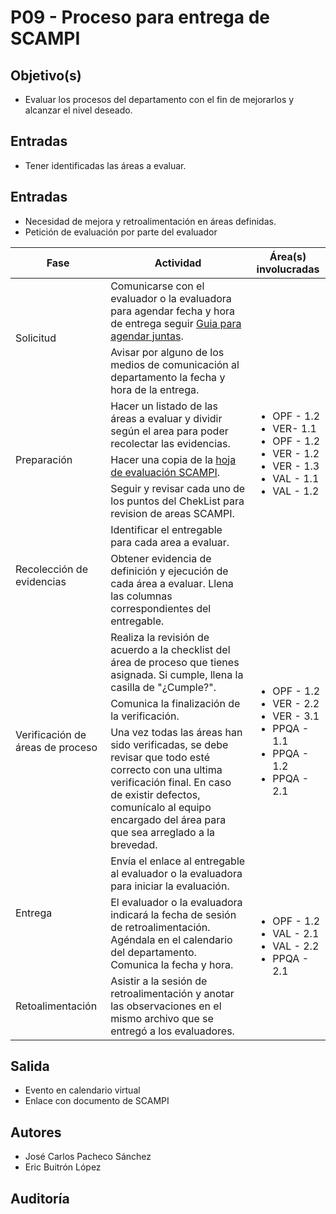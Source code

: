 # P09 - Proceso para entrega de SCAMPI

## Objetivo(s)

- Evaluar los procesos del departamento con el fin de mejorarlos y alcanzar el nivel deseado.

## Entradas

- Tener identificadas las áreas a evaluar.

## Entradas

- Necesidad de mejora y retroalimentación en áreas definidas.
- Petición de evaluación por parte del evaluador 

<table>
  <thead>
    <tr>
      <th>Fase</th>
      <th>Actividad</th>
      <th>Área(s) involucradas</th>
    </tr>
  </thead>
  <tbody>
    <tr>
      <td rowspan=2>Solicitud</td>
      <td>Comunicarse con el evaluador o la evaluadora para agendar fecha y hora de entrega seguir <a href="../guias/G01-guia-para-agendar-juntas.md">Guia para agendar juntas</a>.</td>
      <td rowspan=7><ul><li>OPF - 1.2</li><li>VER- 1.1</li><li>OPF - 1.2</li><li>VER -  1.2</li><li>VER - 1.3</li><li>VAL - 1.1</li><li>VAL - 1.2</li></ul></td>
    </tr>
    <tr>
      <td>Avisar por alguno de los medios de comunicación al departamento la fecha y hora de la entrega.</td>
    </tr>
    <tr>
      <td rowspan=3>Preparación</td>
      <td>Hacer un listado de las áreas a evaluar y dividir según el area para poder recolectar las evidencias.</td>
    </tr>
    <tr>
    <td>Hacer una copia de la <a href="https://docs.google.com/spreadsheets/d/1zDcJaMmLpe-QOaxdBBOU2yWJCu3L0LroP8szrVjTQvA/edit#gid=508227290">hoja de evaluación SCAMPI</a>.</td>
    </tr>
    <tr>
      <td>Seguir y revisar cada uno de los puntos del ChekList para revision de areas SCAMPI.</td>
    </tr>
    <tr>
      <td rowspan=2>Recolección de evidencias</td>
      <td>Identificar el entregable para cada area a evaluar.</td>
    </tr>
    <tr>
      <td>Obtener evidencia de definición y ejecución de cada área a evaluar. Llena las columnas correspondientes del entregable.</td>
    </tr>
    <tr>
      <td rowspan=3>Verificación de áreas de proceso</td>
      <td>Realiza la revisión de acuerdo a la checklist del área de proceso que tienes asignada. Si cumple, llena la casilla de "¿Cumple?".</td>
      <td rowspan=3><ul><li>OPF - 1.2</li><li>VER - 2.2</li><li>VER - 3.1</li><li>PPQA - 1.1</li><li>PPQA - 1.2</li><li>PPQA - 2.1</li></ul></td>
    </tr>
    <tr>
      <td>Comunica la finalización de la verificación.</td>
    </tr>
    <tr>
      <td>Una vez todas las áreas han sido verificadas, se debe revisar que todo esté correcto con una ultima verificación final. En caso de existir defectos, comunícalo al equipo encargado del área para que sea arreglado a la brevedad.</td>
    </tr>
    <tr>
      <td rowspan=2>Entrega</td>
      <td>Envía el enlace al entregable al evaluador o la evaluadora para iniciar la evaluación.</td>
      <td rowspan=4><ul><li>OPF - 1.2</li><li>VAL - 2.1</li><li>VAL - 2.2</li><li>PPQA - 2.1</li></ul> </td>
    </tr>
    <tr>
      <td>El evaluador o la evaluadora indicará la fecha de sesión de retroalimentación. Agéndala en el calendario del departamento. Comunica la fecha y hora.</td>
    </tr>
    <tr>
      <td>Retoalimentación</td>
      <td>Asistir a la sesión de retroalimentación y anotar las observaciones en el mismo archivo que se entregó a los evaluadores.</td>
    </tr>
  </tbody>
</table>


## Salida

<ul><li>Evento en calendario virtual</li><li>Enlace con documento de SCAMPI</li></ul>

## Autores

- José Carlos Pacheco Sánchez
- Eric Buitrón López

## Auditoría




